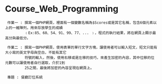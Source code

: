 # Course_Web_Programming

     作業一 : 撰寫一個PHP網頁，裡面有一個變數名稱為$Scores或是其它名稱，包含6個元素以上的一維陣列，用來存放學生的成績
             ﹝Ex:85、60、54、91、99、77、... ﹞，程式的執行結果，將在網頁上顯示最高分與最低分。
      
     作業二 : 撰寫一個PHP網頁，使用表單的單行文字方塊，讓使用者可以輸入短文，短文只能有大小寫的英文字母與空白，不能有其它
             符號的輸入，然後，使用右移或是左移的技巧，來產生加密的內容，其中位移的位元數可以讓使用者自行選取，介於1到
             25之間，最後將加密的內容呈現在網頁上。
     
     專題 : 餐廳訂位系統
